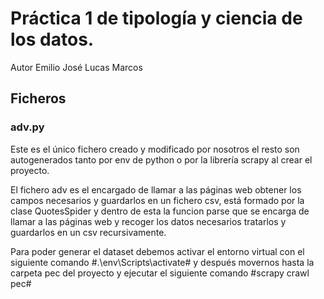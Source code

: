 # Práctica 1 de tipología y ciencia de los datos.

Autor Emilio José Lucas Marcos

## Ficheros

### adv.py

Este es el único fichero creado y modificado por nosotros el resto son autogenerados tanto por env de python o por la librería scrapy al crear el proyecto.

El fichero adv es el encargado de llamar a las páginas web obtener los campos necesarios y guardarlos en un fichero csv, está formado por la clase QuotesSpider y dentro de esta la funcion parse que se encarga de llamar a las páginas web y recoger los datos necesarios tratarlos y guardarlos en un csv recursivamente.


Para poder generar el dataset debemos activar el entorno virtual con el siguiente comando #.\env\Scripts\activate# y después movernos hasta la carpeta pec del proyecto y ejecutar el siguiente comando #scrapy crawl pec#
